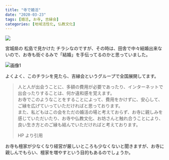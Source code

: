 ```yaml
---
title: "寺で婚活"
date: "2020-03-23"
tags: [婚活, お寺, 吉縁会]
categories: [地域活性化, 仏教文化]
---
```


![](https://assets.st-note.com/production/uploads/images/21457209/rectangle_large_type_2_b3f3fa1ad9a79a9fba3c3c63edd31812.jpg?width=800)

宮城県の 松島で見かけた チラシなのですが、その時は、田舎で中々結婚出来ないので、お寺も街ぐるみで「結婚」を手伝ってるのかと思っていました。

![画像1](/assets/nd8e14f1fa5b5_picture_pc_23e006e2ddebc1f9615ba4f75631e7a2.jpg)

よくよく、このチラシを見たら、吉縁会というグループで全国展開してます。

> 人と人が出会うことに、多額の費用が必要であったり、インターネットで出会ったりすることは、何か違和感を覚えます。  
> お寺でこのようなことをすることによって、費用をかけずに、安心して、ご縁を広げていっていただければと思っております。  
> また、私どもはこの会をただの婚活の場と考えておらず、お寺に親しみを感じていただいたり、お寺や仏教文化、お坊さんと触れ合うことにより、良い生き方とのご縁も結んでいただければと考えております。
>
> HP より引用

お寺も檀家が少なくなり経営が厳しいところも少なくないと聞きますが、お寺に親しんでもらい、檀家を増やすという目的もあるのでしょうか。
